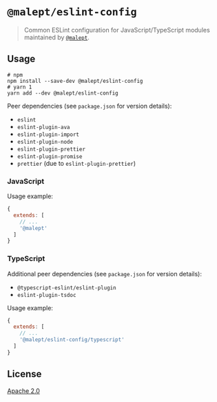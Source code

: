 # `@malept/eslint-config`

> Common ESLint configuration for JavaScript/TypeScript modules maintained by
> [`@malept`](https://npmjs.com/~malept).

## Usage

```shell
# npm
npm install --save-dev @malept/eslint-config
# yarn 1
yarn add --dev @malept/eslint-config
```

Peer dependencies (see `package.json` for version details):

- `eslint`
- `eslint-plugin-ava`
- `eslint-plugin-import`
- `eslint-plugin-node`
- `eslint-plugin-prettier`
- `eslint-plugin-promise`
- `prettier` (due to `eslint-plugin-prettier`)

### JavaScript

Usage example:

```javascript
{
  extends: [
    // ...
    '@malept'
  ]
}
```

### TypeScript

Additional peer dependencies (see `package.json` for version details):

- `@typescript-eslint/eslint-plugin`
- `eslint-plugin-tsdoc`

Usage example:

```javascript
{
  extends: [
    // ...
    '@malept/eslint-config/typescript'
  ]
}
```

## License

[Apache 2.0](https://www.apache.org/licenses/LICENSE-2.0)
